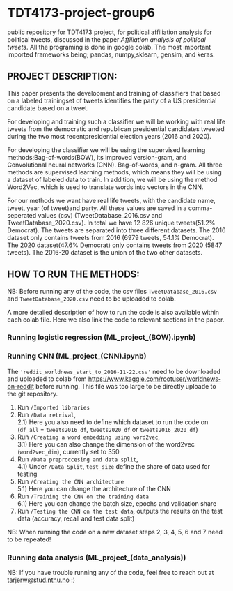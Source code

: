 # TDT4173-project-group6
public repository for TDT4173 project, for political affiliation analysis for political tweets, discussed in the paper *Affiliation analysis of political tweets*. All the programing is done in google colab. The most important imported frameworks being; pandas, numpy,sklearn, gensim, and keras.

## PROJECT DESCRIPTION:
This paper presents the development and training of classifiers that based on a labeled trainingset of tweets identifies the party  of a US presidential candidate based on a tweet.

For  developing  and  training  such  a  classifier  we  will  be  working  with  real  life  tweets from the democratic and republican presidential candidates tweeted during the two most recentpresidential election years (2016 and 2020).

For  developing  the  classifier  we  will  be  using  the  supervised  learning  methods;Bag-of-words(BOW), its improved version-gram, and Convolutional neural networks (CNN). Bag-of-words, and n-gram. All three methods are supervised learning methods, which means they  will  be  using  a  dataset  of  labeled  data  to  train. In addition,  we  will  be  using  the  method Word2Vec, which is used to translate words into vectors in the CNN.

For our methods we want have real life tweets, with the candidate name, tweet, year (of tweet)and party.  All these values are saved in a comma-seperated values (csv) (TweetDatabase_2016.csv and TweetDatabase_2020.csv). In total we have 12 826 unique tweets(51.2% Democrat). The tweets are separated into three different datasets. The 2016 dataset only contains tweets from 2016 (6979 tweets, 54.1% Democrat).  The 2020 dataset(47.6% Democrat) only contains tweets from 2020 (5847 tweets).  The 2016-20 dataset is the union of the two other datasets.

## HOW TO RUN THE METHODS:

NB: Before running any of the code, the csv files `TweetDatabase_2016.csv` and `TweetDatabase_2020.csv` need to be uploaded to colab. 

A more detailed description of how to run the code is also available within each colab file. Here we also link the code to relevant sections in the paper.   

### Running logistic regression (ML_project_(BOW).ipynb)


### Running CNN (ML_project_(CNN).ipynb)

The `'reddit_worldnews_start_to_2016-11-22.csv'` need to be downloaded and uploaded to colab from https://www.kaggle.com/rootuser/worldnews-on-reddit before running. This file was too large to be directly uploade to the git repository. 

1) Run `/Imported libraries`
2) Run `/Data retrival`, 
     <br/>2.1) Here you also need to define which dataset to run the code on (`df_all` = `tweets2016_df`, `tweets2020_df` or `tweets2016_2020_df`)
3) Run `/Creating a word embedding using word2vec`, 
     <br/>3.1) Here you can also change the dimension of the word2vec (`word2vec_dim`), currently set to 350
4) Run `/Data preproccesing and data split`,
     <br/>4.1) Under `/Data Split`, `test_size` define the share of data used for testing
5) Run `/Creating the CNN architecture`
     <br/>5.1) Here you can change the architecture of the CNN
6) Run `/Training the CNN on the training data`
     <br/>6.1) Here you can change the batch size, epochs and validation share
7) Run `/Testing the CNN on the test data`, outputs the results on the test data (accuracy, recall and test data split)

NB: When running the code on a new dataset steps 2, 3, 4, 5, 6 and 7 need to be repeated! 

### Running data analysis (ML_project_(data_analysis))



NB: If you have trouble running any of the code, feel free to reach out at tarjerw@stud.ntnu.no :)
